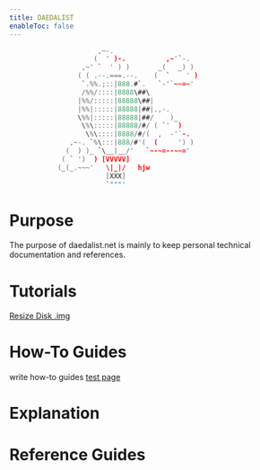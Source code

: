 ```yaml
---
title: DAEDALIST
enableToc: false
---
```


```c
                      ,~-.
                     (  ' )-.          ,~'`-.
                  ,~' `  ' ) )       _(   _) )
                 ( ( .--.===.--.    (  `    ' )
                  `.%%.;::|888.#`.   `-'`~~=~'
                  /%%/::::|8888\##\
                 |%%/:::::|88888\##|
                 |%%|:::::|88888|##|.,-.
                 \%%|:::::|88888|##/    )_
                  \%\:::::|88888/#/ ( `'  )
                   \%\::::|8888/#/(  ,  -'`-.
               ,~-. `%\:::|888/#'(  (     ') )
              (  ) )_ `\__|__/'   `~-~=--~~='
             ( ` ')  ) [VVVVV]
            (_(_.~~~'   \|_|/   hjw
                        [XXX]
                        `"""'
```

# Purpose
The purpose of daedalist.net is mainly to keep personal technical documentation and references.

# Tutorials
[Resize Disk .img](notes/Resize%20Disk%20.img.md)
# How-To Guides
write how-to guides
[test page](notes/test%20page.md)
# Explanation
# Reference Guides
